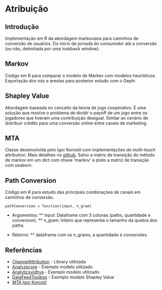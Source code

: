# Atribuição

## Introdução
Implementação em R da abordagem markoviana para caminhos de conversão de usuários. Do início de jornada do consumidor até a conversão (ou não, delimitada por uma lookback window).

## Markov
Código em R para comparar o modelo de Markov com modelos heurísticos. Exportação dos nós e arestas para posterior estudo com o Gephi

## Shapley Value
Abordagem baseada no conceito da teoria de jogo cooperativo. É uma solução que resolve o problema de dividir o payoff de um jogo entre os jogadores que tiveram uma contribuição desigual. Similar ao cenário de distribuir crédito para uma conversão online entre canais de marketing.

## MTA
Classe desenvolvida pelo Igor Korostil com implementações de multi-touch attribution. Mais detalhes no [github](https://github.com/eeghor/mta). Salvo a matriz de transição do método de markov em um dict com chave 'markov' e ploto a matriz de transição com seaborn.

## Path Conversion
Código em R para estudo das principais combinações de canais em caminhos de conversão.

```
pathConversion = function(input, n_gram)
```

* Argumentos: 
** input: Dataframe com 3 colunas (paths, quantidade e conversion).
** n_gram: Inteiro que representa o tamanho da quebra dos paths.

* Retorno:
** dataframe com os n_grams, a quantidade e conversões.

## Referências
* [ChannelAttribution](https://cran.r-project.org/web/packages/ChannelAttribution/ChannelAttribution.pdf) - Library utilizada
* [Analyzecore](https://analyzecore.com/2016/08/03/attribution-model-r-part-1/) - Exemplo modelo utilizado
* [Analyticsvidhya](https://www.analyticsvidhya.com/blog/2018/01/channel-attribution-modeling-using-markov-chains-in-r/) - Exemplo modelo utilizado
* [DataFeedToolbox](http://datafeedtoolbox.com/attribution-theory-the-two-best-models-for-algorithmic-marketing-attribution-implemented-in-apache-spark-and-r/) - Exemplo modelo Shapley Value
* [MTA Igor Korostil](https://github.com/eeghor/mta)
